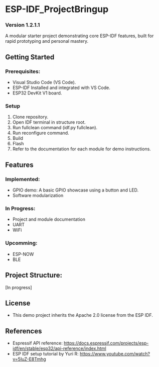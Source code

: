 # ESP-IDF_ProjectBringup
### Version 1.2.1.1
 A modular starter project demonstrating core ESP-IDF features, built for rapid prototyping and personal mastery.

## Getting Started
### Prerequisites:
* Visual Studio Code (VS Code).
* ESP-IDF Installed and integrated with VS Code.
* ESP32 DevKit V1 board.
### Setup
1. Clone repository.
2. Open IDF terminal in structure root.
3. Run fullclean command (idf.py fullclean).
4. Run reconfigure command.
5. Build
6. Flash
7. Refer to the documentation for each module for demo instructions.

## Features
### Implemented:
* GPIO demo: A basic GPIO showcase using a button and LED.
* Software modularization
### In Progress:
* Project and module documentation
* UART 
* WiFi
### Upcomming:
* ESP-NOW
* BLE

## Project Structure:
[In progress]

## License
* This demo project inherits the Apache 2.0 license from the ESP IDF.

## References
* Espressif API reference: https://docs.espressif.com/projects/esp-idf/en/stable/esp32/api-reference/index.html
* ESP IDF setup tutorial by Yuri R: https://www.youtube.com/watch?v=5IuZ-E8Tmhg